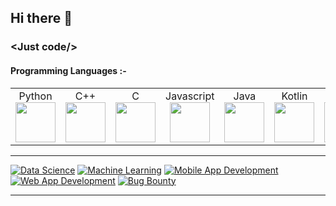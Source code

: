 ## Hi there 👋

<!--
**Saphall/Saphall** is a ✨ _special_ ✨ repository because its `README.md` (this file) appears on your GitHub profile.

Here are some ideas to get you started:

- 🔭 I’m currently working on ...
- 🌱 I’m currently learning ...
- 👯 I’m looking to collaborate on ...
- 🤔 I’m looking for help with ...
- 💬 Ask me about ...
- 📫 How to reach me: ...
- 😄 Pronouns: ...
- ⚡ Fun fact: ...
-->
### &lt;Just code/>

#### Programming Languages :-
<table>
  <tbody>
    <tr valign="top">
      <td width="10%" align="center">
        <span>Python</span><br>
        <img height="64px" src="https://cdn.svgporn.com/logos/python.svg">
      </td>
      <td width="10%" align="center">
        <span>C++</span><br>
        <img height="64px" src="https://cdn.svgporn.com/logos/c-plusplus.svg">
      </td>
      <td width="10%" align="center">
        <span>C</span><br>
        <img height="64px" src="https://cdn.svgporn.com/logos/c.svg">
      </td>
      <td width="10%" align="center">
        <span>Javascript</span><br>
        <img height="64px" src="https://cdn.svgporn.com/logos/javascript.svg">
      </td>
      <td width ="10%" align="center">
        <span>Java</span><br>
        <img height ="64px" src ="https://cdn.svgporn.com/logos/java.svg">
      </td>
      <td width ="10%" align="center">
        <span>Kotlin</span><br>
        <img height ="64px" src ="https://cdn.svgporn.com/logos/kotlin.svg">
      </td>
      <td width="10%" align="center">
        <span>Bash</span><br>
        <img height="64px" src="https://cdn.svgporn.com/logos/bash.svg">
      </td>
     </tr>
    
  </tbody>
</table>

<hr>


[![Data Science](https://img.shields.io/badge/-Data%20Science-black?style=flat-square&logo=python)](https://github.com/Saphall)
[![Machine Learning](https://img.shields.io/badge/-Machine%20Learning-black?style=flat-square&logo=python)](https://github.com/Saphall)
[![Mobile App Development](https://img.shields.io/badge/-Mobile%20App%20Development-black?style=flat-square&logo=android)](https://github.com/Saphall)
[![Web App Development](https://img.shields.io/badge/-Web%20App%20Development-black?style=flat-square&logo=HTML5)](https://github.com/Saphall)
[![Bug Bounty](https://img.shields.io/badge/-Bug%20Bounty-black?style=flat-square&logo=HackerOne)](https://github.com/Saphall)

<hr>
